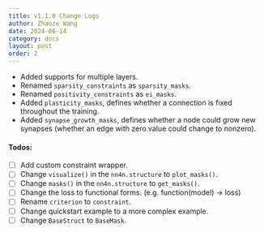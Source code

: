 ```yaml
---
title: v1.1.0 Change Logs
author: Zhaoze Wang
date: 2024-06-14
category: docs
layout: post
order: 2
---
```


- Added supports for multiple layers.
- Renamed `sparsity_constraints` as `sparsity_masks`.
- Renamed `positivity_constraints` as `ei_masks`.
- Added `plasticity_masks`, defines whether a connection is fixed throughout the training.
- Added `synapse_growth_masks`, defines whether a node could grow new synapses (whether an edge with zero value could change to nonzero).


#### Todos:
- [ ] Add custom constraint wrapper.
- [ ] Change `visualize()` in the `nn4n.structure` to `plot_masks()`.
- [ ] Change `masks()` in the `nn4n.structure` to `get_masks()`.
- [ ] Change the loss to functional forms. (e.g. function(model) -> loss)
- [ ] Rename `criterion` to `constraint`.
- [ ] Change quickstart example to a more complex example.
- [ ] Change `BaseStruct` to `BaseMask`.